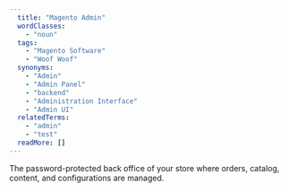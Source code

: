 ```yaml
---
  title: "Magento Admin"
  wordClasses: 
    - "noun"
  tags: 
    - "Magento Software"
    - "Woof Woof"
  synonyms: 
    - "Admin"
    - "Admin Panel"
    - "backend"
    - "Administration Interface"
    - "Admin UI"
  relatedTerms: 
    - "admin"
    - "test"
  readMore: []
---
```

The password-protected back office of your store where orders, catalog, content, and configurations are managed.
